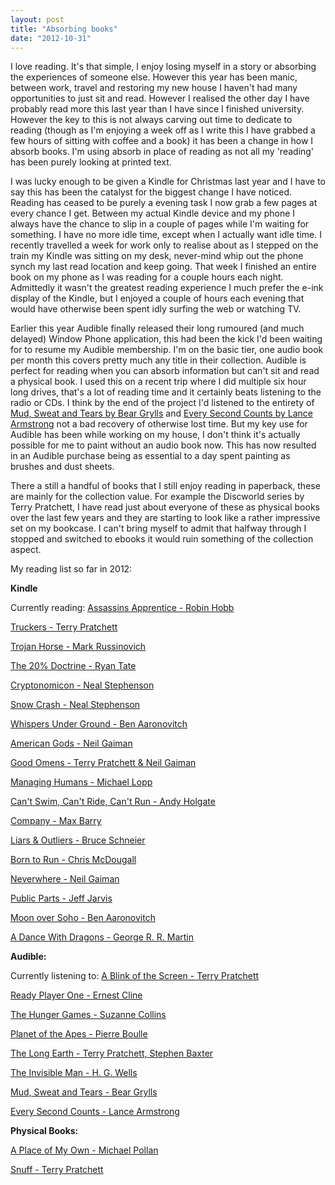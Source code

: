 ```yaml
---
layout: post
title: "Absorbing books"
date: "2012-10-31"
---
```


I love reading. It's that simple, I enjoy losing myself in a story or absorbing the experiences of someone else. However this year has been manic, between work, travel and restoring my new house I haven't had many opportunities to just sit and read. However I realised the other day I have probably read more this last year than I have since I finished university. However the key to this is not always carving out time to dedicate to reading (though as I'm enjoying a week off as I write this I have grabbed a few hours of sitting with coffee and a book) it has been a change in how I absorb books. I'm using absorb in place of reading as not all my 'reading' has been purely looking at printed text.

I was lucky enough to be given a Kindle for Christmas last year and I have to say this has been the catalyst for the biggest change I have noticed. Reading has ceased to be purely a evening task I now grab a few pages at every chance I get. Between my actual Kindle device and my phone I always have the chance to slip in a couple of pages while I'm waiting for something. I have no more idle time, except when I actually want idle time. I recently travelled a week for work only to realise about as I stepped on the train my Kindle was sitting on my desk, never-mind whip out the phone synch my last read location and keep going. That week I finished an entire book on my phone as I was reading for a couple hours each night. Admittedly it wasn't the greatest reading experience I much prefer the e-ink display of the Kindle, but I enjoyed a couple of hours each evening that would have otherwise been spent idly surfing the web or watching TV.

Earlier this year Audible finally released their long rumoured (and much delayed) Window Phone application, this had been the kick I'd been waiting for to resume my Audible membership. I'm on the basic tier, one audio book per month this covers pretty much any title in their collection. Audible is perfect for reading when you can absorb information but can't sit and read a physical book. I used this on a recent trip where I did multiple six hour long drives, that's a lot of reading time and it certainly beats listening to the radio or CDs. I think by the end of the project I'd listened to the entirety of [Mud, Sweat and Tears by Bear Grylls](http://www.audible.co.uk/pd?asin=B007VECT20) and [Every Second Counts by Lance Armstrong](http://www.audible.co.uk/pd?asin=B004EVOBQU) not a bad recovery of otherwise lost time. But my key use for Audible has been while working on my house, I don't think it's actually possible for me to paint without an audio book now. This has now resulted in an Audible purchase being as essential to a day spent painting as brushes and dust sheets.

There a still a handful of books that I still enjoy reading in paperback, these are mainly for the collection value. For example the Discworld series by Terry Pratchett, I have read just about everyone of these as physical books over the last few years and they are starting to look like a rather impressive set on my bookcase. I can't bring myself to admit that halfway through I stopped and switched to ebooks it would ruin something of the collection aspect.

My reading list so far in 2012:

**Kindle**

Currently reading: [Assassins Apprentice - Robin Hobb](http://www.amazon.co.uk/gp/product/B005JE1K9M/ref=oh_d__o00_details_o00__i00)

[Truckers - Terry Pratchett](http://www.amazon.co.uk/gp/product/B005R20WUY/ref=oh_d__o00_details_o00__i01)

[Trojan Horse - Mark Russinovich](http://www.amazon.co.uk/gp/product/B008E77AEK/ref=oh_d__o05_details_o05__i00)

[The 20% Doctrine - Ryan Tate](http://www.amazon.co.uk/gp/product/B005HFHWN6/ref=oh_d__o00_details_o00__i00)

[Cryptonomicon - Neal Stephenson](http://www.amazon.co.uk/gp/product/B0080K3J7S/ref=oh_d__o02_details_o02__i00)

[Snow Crash - Neal Stephenson](http://www.amazon.co.uk/gp/product/B002RI9KAE/ref=oh_d__o06_details_o06__i00)

[Whispers Under Ground - Ben Aaronovitch](http://www.amazon.co.uk/gp/product/B007704UFC/ref=oh_d__o00_details_o00__i00)

[American Gods - Neil Gaiman](http://www.amazon.co.uk/gp/product/B005NACYQU/ref=oh_d__o01_details_o01__i00)

[Good Omens - Terry Pratchett & Neil Gaiman](http://www.amazon.co.uk/gp/product/B0063HBPH6/ref=oh_d__o02_details_o02__i00)

[Managing Humans - Michael Lopp](http://www.amazon.co.uk/gp/product/B00403NKBE/ref=oh_d__o03_details_o03__i00)

[Can't Swim, Can't Ride, Can't Run - Andy Holgate](http://www.amazon.co.uk/gp/product/B005TAHV76/ref=oh_d__o04_details_o04__i00)

[Company - Max Barry](http://www.amazon.co.uk/gp/product/B000OI0FMG/ref=oh_d__o05_details_o05__i00)

[Liars & Outliers - Bruce Schneier](http://www.amazon.co.uk/gp/product/B006ORT3KG/ref=oh_d__o06_details_o06__i00)

[Born to Run - Chris McDougall](http://www.amazon.co.uk/gp/product/B004CFBMRY/ref=oh_d__o00_details_o00__i00)

[Neverwhere - Neil Gaiman](http://www.amazon.co.uk/gp/product/B005NAE04E/ref=oh_d__o03_details_o03__i00)

[Public Parts - Jeff Jarvis](http://www.amazon.co.uk/gp/product/B005N133QY/ref=oh_d__o05_details_o05__i00)

[Moon over Soho - Ben Aaronovitch](http://www.amazon.co.uk/gp/product/B004VF624S/ref=oh_d__o06_details_o06__i00)

[A Dance With Dragons - George R. R. Martin](http://www.amazon.co.uk/gp/product/B004XISI4A/ref=oh_d__o01_details_o01__i00)

**Audible:**

Currently listening to: [A Blink of the Screen - Terry Pratchett](http://www.audible.co.uk/pd?asin=B009OXBXUK)

[Ready Player One - Ernest Cline](http://www.audible.co.uk/pd?asin=B007PR58RQ)

[The Hunger Games - Suzanne Collins](http://www.audible.co.uk/pd?asin=B004FUHOFA)

[Planet of the Apes - Pierre Boulle](http://www.audible.co.uk/pd?asin=B007Y7M7F8)

[The Long Earth - Terry Pratchett, Stephen Baxter](http://www.audible.co.uk/pd?asin=B008646FZ6) 

[The Invisible Man - H. G. Wells](http://www.audible.co.uk/pd/ref=sr_1_1?asin=B004EVM6JO&qid=1351686503&sr=1-1)

[Mud, Sweat and Tears - Bear Grylls](http://www.audible.co.uk/pd?asin=B007VECT20)

[Every Second Counts - Lance Armstrong](http://www.audible.co.uk/pd?asin=B004EVOBQU)

**Physical Books:**

[A Place of My Own - Michael Pollan](http://www.amazon.co.uk/gp/product/0143114743/ref=oh_details_o06_s00_i00)

 [Snuff - Terry Pratchett](http://www.amazon.co.uk/Snuff-Discworld-Novel-39-Novels/dp/0552166758/ref=sr_1_1?ie=UTF8&qid=1351686549&sr=8-1)
